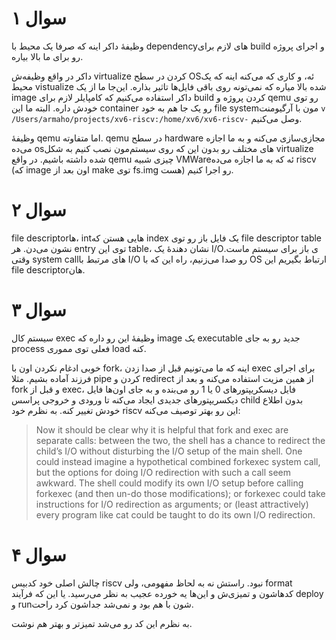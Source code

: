 # سوال ۱

وظیفهٔ داکر اینه که صرفا یک محیط با dependencyهای لازم برای build و اجرای پروژه رو برای ما بالا بیاره. 

داکر در واقع وظیفه‌ش virtualize کردن در سطح OSئه، و کاری که می‌کنه اینه که یک محیط vistualize شده بالا میاره که نمی‌تونه روی باقی فایل‌ها تاثیر بذاره. این‌جا ما از یک image داکر استفاده می‌کنیم که کامپایلر لازم برای build کردن پروژه و qemu رو توی خودش داره. البته ما این container رو یک جا هم به خود file systemمون با آرگیومنت ‍‍`v /Users/armaho/projects/xv6-riscv:/home/xv6/xv6-riscv-` وصل می‌کنیم.

وظیفهٔ qemu اما متفاوته. qemu در سطح hardware مجازی‌سازی می‌کنه و به ما اجازه می‌ده osهای مختلف رو بدون این که روی سیستم‌مون نصب کنیم به شکل virtualize شده داشته باشیم. در واقع qemu چیزی شبیه VMWareئه که به ما اجازه می‌ده riscv (که image اون بعد از make توی fs.img هست) رو اجرا کنیم.

# سوال ۲

‏file descriptorها، intهایی هستن که index یک فایل باز رو توی file descriptor table نشون می‌دن. هر entry توی این table، نشان دهندهٔ یک I/Oی باز برای سیستم ماست. وقتی system callهای مرتبط با I/O رو صدا می‌زنیم، راه این که با OS ارتباط بگیریم این file descriptorهان.

# سوال ۳

سیستم کال exec وظیفهٔ این رو داره که image یک executable جدید رو به جای process فعلی توی مموری load کنه. 

خوبی ادغام نکردن اون با fork، اینه که ما می‌تونیم قبل از صدا زدن exec برای اجرای فرزند آماده بشیم. مثلا pipe کردن و redirect از همین مزیت استفاده می‌کنه و بعد از fork و قبل از exec، فایل دیسکریپتورهای 0 یا 1 رو می‌بنده و به جای اون‌ها فایل‌ دیکسریپتورهای جدیدی ایجاد می‌کنه تا ورودی و خروجی پراسس child بدون اطلاع خودش تغییر کنه. به نظرم خود riscv این رو بهتر توصیف می‌کنه:

> Now it should be clear why it is helpful that fork and exec are separate calls: between the two, the shell has a chance to redirect the child’s I/O without disturbing the I/O setup of the main shell. One could instead imagine a hypothetical combined forkexec system call, but the options for doing I/O redirection with such a call seem awkward. The shell could modify its own I/O setup before calling forkexec (and then un-do those modifications); or forkexec could take instructions for I/O redirection as arguments; or (least attractively) every program like cat could be taught to do its own I/O redirection.

# سوال ۴

چالش اصلی خود کدبیس riscv نبود. راستش نه به لحاظ مفهومی، ولی format کدهاشون و تمیزی‌ش و این‌ها یه خورده عجیب به نظر می‌رسید. یا این که فرآیند deploy و runشون با هم بود و نمی‌شد جداشون کرد راحت.

به نظرم این کد رو می‌شد تمیزتر و بهتر هم نوشت.
